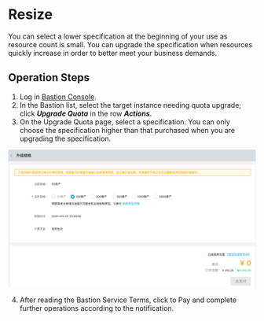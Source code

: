 # Resize

You can select a lower specification at the beginning of your use as resource count is small. You can upgrade the specification when resources quickly increase in order to better meet your business demands.


## Operation Steps
1. Log in [Bastion Console](https://bastion-console.jdcloud.com/list).
2. In the Bastion list, select the target instance needing quota upgrade; click ***Upgrade Quota*** in the row ***Actions***.
3. On the Upgrade Quota page, select a specification. You can only choose the specification higher than that purchased when you are upgrading the specification.

![](/image/Bastion/resize.png) 

4. After reading the Bastion Service Terms, click to Pay and complete further operations according to the notification.

